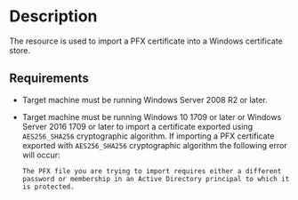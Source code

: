# Description

The resource is used to import a PFX certificate into a Windows certificate
store.

## Requirements

- Target machine must be running Windows Server 2008 R2 or later.
- Target machine must be running Windows 10 1709 or later or
  Windows Server 2016 1709 or later to import a certificate exported
  using `AES256_SHA256` cryptographic algorithm.
  If importing a PFX certificate exported with `AES256_SHA256` cryptographic
  algorithm the following error will occur:

  `The PFX file you are trying to import requires either a different password
  or membership in an Active Directory principal to which it is protected.`
